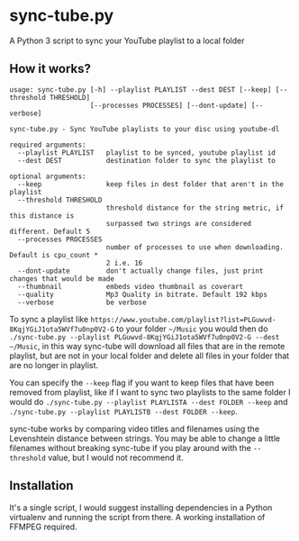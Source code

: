 # sync-tube.py

A Python 3 script to sync your YouTube playlist to a local folder

## How it works?

```
usage: sync-tube.py [-h] --playlist PLAYLIST --dest DEST [--keep] [--threshold THRESHOLD]
                    [--processes PROCESSES] [--dont-update] [--verbose]

sync-tube.py - Sync YouTube playlists to your disc using youtube-dl

required arguments:
  --playlist PLAYLIST   playlist to be synced, youtube playlist id
  --dest DEST           destination folder to sync the playlist to

optional arguments:
  --keep                keep files in dest folder that aren't in the playlist
  --threshold THRESHOLD
                        threshold distance for the string metric, if this distance is
                        surpassed two strings are considered different. Default 5
  --processes PROCESSES
                        number of processes to use when downloading. Default is cpu_count *
                        2 i.e. 16
  --dont-update         don't actually change files, just print changes that would be made
  --thumbnail           embeds video thumbnail as coverart
  --quality             Mp3 Quality in bitrate. Default 192 kbps
  --verbose             be verbose
```

To sync a playlist like `https://www.youtube.com/playlist?list=PLGuwvd-8KqjYGiJ1ota5WVf7u0np0V2-G` to your folder `~/Music` you would then do
`./sync-tube.py --playlist PLGuwvd-8KqjYGiJ1ota5WVf7u0np0V2-G --dest ~/Music`, in this way sync-tube will download all files that are in the remote playlist,
but are not in your local folder and delete all files in your folder that are no longer in playlist.

You can specify the `--keep` flag if you want to keep files that have been removed from playlist, like if I want to sync two playlists to the same folder I would do
`./sync-tube.py --playlist PLAYLISTA --dest FOLDER --keep` and `./sync-tube.py --playlist PLAYLISTB --dest FOLDER --keep`.

sync-tube works by comparing video titles and filenames using the Levenshtein distance between strings. You may be able to change a little filenames without
breaking sync-tube if you play around with the `--threshold` value, but I would not recommend it.

## Installation

It's a single script, I would suggest installing dependencies in a Python virtualenv and running the script from there. A working installation of FFMPEG required.
